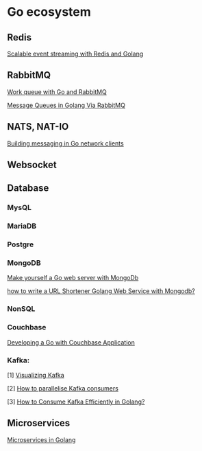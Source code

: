 # Go ecosystem

## Redis

[Scalable event streaming with Redis and Golang](https://ably.com/blog/event-streaming-with-redis-and-golang)


## RabbitMQ

[Work queue with Go and RabbitMQ](https://medium.com/@masnun/work-queue-with-go-and-rabbitmq-b8c295cde861)

[Message Queues in Golang Via RabbitMQ](https://medium.com/@agiratech/message-queues-in-golang-via-rabbitmq-a3be7e426ad4)


## NATS, NAT-IO

[Building messaging in Go network clients](https://www.oreilly.com/ideas/building-messaging-in-go-network-clients)

## Websocket

## Database

### MysQL

### MariaDB

### Postgre

### MongoDB

[Make yourself a Go web server with MongoDb](https://hackernoon.com/make-yourself-a-go-web-server-with-mongodb-go-on-go-on-go-on-48f394f24e)

[how to write a URL Shortener Golang Web Service with Mongodb?](http://www.minaandrawos.com/2015/09/05/link-shortener-golang-web-service-tutorial-mongodb/)

### NonSQL

### Couchbase 
[Developing a Go with Couchbase Application](https://blog.couchbase.com/create-continuous-deployment-pipeline-golang-jenkins/)

### Kafka:
[1] [Visualizing Kafka](https://timothystepro.medium.com/visualizing-kafka-20bc384803e7)

[2] [How to parallelise Kafka consumers](https://medium.com/@jhansireddy007/how-to-parallelise-kafka-consumers-59c8b0bbc37a)

[3] [How to Consume Kafka Efficiently in Golang?](https://medium.com/swlh/how-to-consume-kafka-efficiently-in-golang-264f7fe2155b)

## Microservices
[Microservices in Golang](https://ewanvalentine.io/microservices-in-golang-part-1/)
